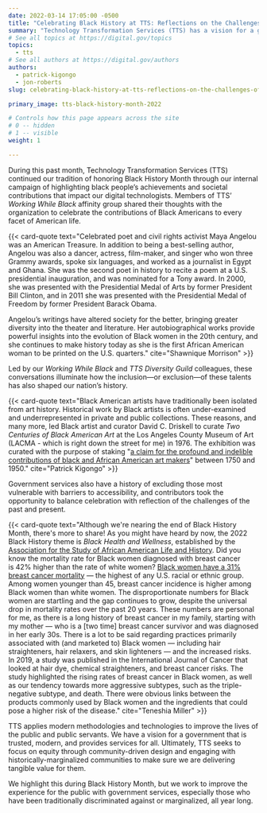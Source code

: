 ```yaml
---
date: 2022-03-14 17:05:00 -0500
title: "Celebrating Black History at TTS: Reflections on the Challenges of the Past and Present"
summary: "Technology Transformation Services (TTS) has a vision for a government that is trusted, modern, and provides services for all. During Black History Month, two of our affinity groups took the opportunity to balance celebration with reflection on the challenges of the past and present."
# See all topics at https://digital.gov/topics
topics:
  - tts
# See all authors at https://digital.gov/authors
authors:
  - patrick-kigongo
  - jon-roberts
slug: celebrating-black-history-at-tts-reflections-on-the-challenges-of-the-past-and-present

primary_image: tts-black-history-month-2022

# Controls how this page appears across the site
# 0 -- hidden
# 1 -- visible
weight: 1

---
```


During this past month, Technology Transformation Services (TTS) continued our tradition of honoring Black History Month through our internal campaign of highlighting black people’s achievements and societal contributions that impact our digital technologists. Members of TTS’ _Working While Black_ affinity group shared their thoughts with the organization to celebrate the contributions of Black Americans to every facet of American life.

{{< card-quote text="Celebrated poet and civil rights activist Maya Angelou was an American Treasure. In addition to being a best-selling author, Angelou was also a dancer, actress, film-maker, and singer who won three Grammy awards, spoke six languages, and worked as a journalist in Egypt and Ghana. She was the second poet in history to recite a poem at a U.S. presidential inauguration, and was nominated for a Tony award. In 2000, she was presented with the Presidential Medal of Arts by former President Bill Clinton, and in 2011 she was presented with the Presidential Medal of Freedom by former President Barack Obama.

Angelou’s writings have altered society for the better, bringing greater diversity into the theater and literature. Her autobiographical works provide powerful insights into the evolution of Black women in the 20th century, and she continues to make history today as she is the first African American woman to be printed on the U.S. quarters." cite="Shawnique Morrison" >}}

Led by our *Working While Black* and *TTS Diversity Guild* colleagues, these conversations illuminate how the inclusion—or exclusion—of these talents has also shaped our nation’s history.

{{< card-quote text="Black American artists have traditionally been isolated from art history. Historical work by Black artists is often under-examined and underrepresented in private and public collections. These reasons, and many more, led Black artist and curator David C. Driskell to curate _Two Centuries of Black American Art_ at the Los Angeles County Museum of Art (LACMA - which is right down the street for me) in 1976. The exhibition was curated with the purpose of staking &#34;[a claim for the profound and indelible contributions of black and African American art makers](https://www.artnews.com/art-news/retrospective/david-c-driskell-shaped-black-art-pamela-newkirk-archives-1202683191/)&#34; between 1750 and 1950." cite="Patrick Kigongo" >}}

Government services also have a history of excluding those most vulnerable with barriers to accessibility, and contributors took the opportunity to balance celebration with reflection of the challenges of the past and present.

{{< card-quote text="Although we're nearing the end of Black History Month, there's more to share! As you might have heard by now, the 2022 Black History theme is _Black Health and Wellness_, established by the [Association for the Study of African American Life and History](https://asalh.org/black-history-themes/). Did you know the mortality rate for Black women diagnosed with breast cancer is 42% higher than the rate of white women? [Black women have a 31% breast cancer mortality](https://www.bcpp.org/resource/african-american-women-and-breast-cancer/) — the highest of any U.S. racial or ethnic group. Among women younger than 45, breast cancer incidence is higher among Black women than white women. The disproportionate numbers for Black women are startling and the gap continues to grow, despite the universal drop in mortality rates over the past 20 years. These numbers are personal for me, as there is a long history of breast cancer in my family, starting with my mother — who is a [two time] breast cancer survivor and was diagnosed in her early 30s. There is a lot to be said regarding practices primarily associated with (and marketed to) Black women — including hair straighteners, hair relaxers, and skin lighteners — and the increased risks. In 2019, a study was published in the International Journal of Cancer that looked at hair dye, chemical straighteners, and breast cancer risks. The study highlighted the rising rates of breast cancer in Black women, as well as our tendency towards more aggressive subtypes, such as the triple-negative subtype, and death. There were obvious links between the products commonly used by Black women and the ingredients that could pose a higher risk of the disease." cite="Teneshia Miller" >}}

TTS applies modern methodologies and technologies to improve the lives of the public and public servants. We have a vision for a government that is trusted, modern, and provides services for all. Ultimately, TTS seeks to focus on equity through community-driven design and engaging with historically-marginalized communities to make sure we are delivering tangible value for them.

We highlight this during Black History Month, but we work to improve the experience for the public with government services, especially those who have been traditionally discriminated against or marginalized, all year long.
